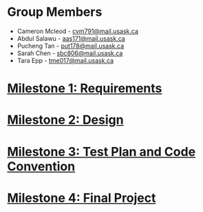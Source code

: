 # Group Members

- Cameron Mcleod - cvm791@mail.usask.ca
- Abdul Salawu - aas171@mail.usask.ca
- Pucheng Tan - put178@mail.usask.ca
- Sarah Chen - sbc806@mail.usask.ca
- Tara Epp - tme017@mail.usask.ca

# [Milestone 1: Requirements](Requirements)
# [Milestone 2: Design](Design)
# [Milestone 3: Test Plan and Code Convention](Test-Plan-and-Code-Convention)
# [Milestone 4: Final Project](Final-Product-Report/Final-Product-Report)